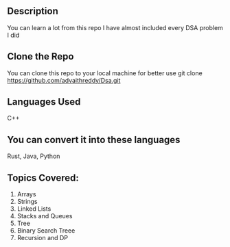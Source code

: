 ## Description
You can learn a lot from this repo I have almost included every DSA problem I did 

## Clone the Repo

You can clone this repo to your local machine for better use
git clone https://github.com/advaithreddy/Dsa.git

## Languages Used
C++

## You can convert it into these languages
Rust, Java, Python


## Topics Covered:
1. Arrays
2. Strings
3. Linked Lists
4. Stacks and Queues
5. Tree
6. Binary Search Treee
7. Recursion and DP

